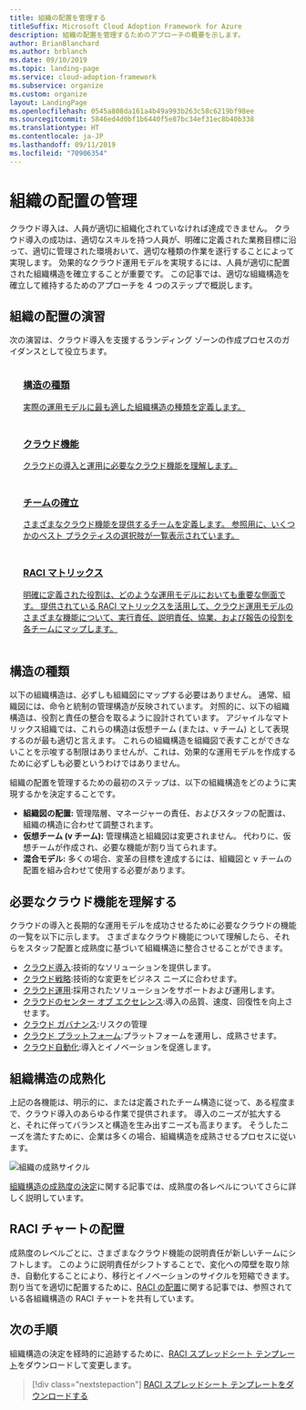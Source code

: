 ```yaml
---
title: 組織の配置を管理する
titleSuffix: Microsoft Cloud Adoption Framework for Azure
description: 組織の配置を管理するためのアプローチの概要を示します。
author: BrianBlanchard
ms.author: brblanch
ms.date: 09/10/2019
ms.topic: landing-page
ms.service: cloud-adoption-framework
ms.subservice: organize
ms.custom: organize
layout: LandingPage
ms.openlocfilehash: 0545a808da161a4b49a993b263c58c6219bf98ee
ms.sourcegitcommit: 5846ed4d0bf1b6440f5e87bc34ef31ec8b40b338
ms.translationtype: HT
ms.contentlocale: ja-JP
ms.lasthandoff: 09/11/2019
ms.locfileid: "70906354"
---
```

# <a name="managing-organizational-alignment"></a>組織の配置の管理

クラウド導入は、人員が適切に組織化されていなければ達成できません。 クラウド導入の成功は、適切なスキルを持つ人員が、明確に定義された業務目標に沿って、適切に管理された環境おいて、適切な種類の作業を遂行することによって実現します。 効果的なクラウド運用モデルを実現するには、人員が適切に配置された組織構造を確立することが重要です。 この記事では、適切な組織構造を確立して維持するためのアプローチを 4 つのステップで概説します。

## <a name="organization-alignment-exercises"></a>組織の配置の演習

次の演習は、クラウド導入を支援するランディング ゾーンの作成プロセスのガイダンスとして役立ちます。

<!-- markdownlint-disable MD033 -->

<ul class="panelContent cardsF">
    <li style="display: flex; flex-direction: column;">
        <a href="#structure-type">
            <div class="cardSize">
                <div class="cardPadding" style="padding-bottom:10px;">
                    <div class="card" style="padding-bottom:10px;">
                        <div class="cardImageOuter">
                            <div class="cardImage">
                                <img alt="" src="../_images/icons/1.png" data-linktype="external">
                            </div>
                        </div>
                        <div class="cardText" style="padding-left:0px;">
                            <h3>構造の種類</h3>
実際の運用モデルに最も適した組織構造の種類を定義します。
                        </div>
                    </div>
                </div>
            </div>
        </a>
    </li>
    <li style="display: flex; flex-direction: column;">
        <a href="#understand-required-cloud-capabilities">
            <div class="cardSize">
                <div class="cardPadding" style="padding-bottom:10px;">
                    <div class="card" style="padding-bottom:10px;">
                        <div class="cardImageOuter">
                            <div class="cardImage">
                                <img alt="" src="../_images/icons/2.png" data-linktype="external">
                            </div>
                        </div>
                        <div class="cardText" style="padding-left:0px;">
                            <h3>クラウド機能</h3>
クラウドの導入と運用に必要なクラウド機能を理解します。
                        </div>
                    </div>
                </div>
            </div>
        </a>
    </li>
    <li style="display: flex; flex-direction: column;">
        <a href="./organization-structures.md">
            <div class="cardSize">
                <div class="cardPadding" style="padding-bottom:10px;">
                    <div class="card" style="padding-bottom:10px;">
                        <div class="cardImageOuter">
                            <div class="cardImage">
                                <img alt="" src="../_images/icons/3.png" data-linktype="external">
                            </div>
                        </div>
                        <div class="cardText" style="padding-left:0px;">
                            <h3>チームの確立</h3>
さまざまなクラウド機能を提供するチームを定義します。 参照用に、いくつかのベスト プラクティスの選択肢が一覧表示されています。
                        </div>
                    </div>
                </div>
            </div>
        </a>
    </li>
    <li style="display: flex; flex-direction: column;">
        <a href="./raci-alignment.md">
            <div class="cardSize">
                <div class="cardPadding" style="padding-bottom:10px;">
                    <div class="card" style="padding-bottom:10px;">
                        <div class="cardImageOuter">
                            <div class="cardImage">
                                <img alt="" src="../_images/icons/4.png" data-linktype="external">
                            </div>
                        </div>
                        <div class="cardText" style="padding-left:0px;">
                            <h3>RACI マトリックス</h3>
明確に定義された役割は、どのような運用モデルにおいても重要な側面です。 提供されている RACI マトリックスを活用して、クラウド運用モデルのさまざまな機能について、実行責任、説明責任、協業、および報告の役割を各チームにマップします。
                        </div>
                    </div>
                </div>
            </div>
        </a>
    </li>
</ul>

<!-- markdownlint-enable MD033 -->

## <a name="structure-type"></a>構造の種類

以下の組織構造は、必ずしも組織図にマップする必要はありません。 通常、組織図には、命令と統制の管理構造が反映されています。 対照的に、以下の組織構造は、役割と責任の整合を取るように設計されています。 アジャイルなマトリックス組織では、これらの構造は仮想チーム (または、v チーム) として表現するのが最も適切と言えます。 これらの組織構造を組織図で表すことができないことを示唆する制限はありませんが、これは、効果的な運用モデルを作成するために必ずしも必要というわけではありません。

組織の配置を管理するための最初のステップは、以下の組織構造をどのように実現するかを決定することです。

- **組織図の配置:** 管理階層、マネージャーの責任、およびスタッフの配置は、組織の構造に合わせて調整されます。
- **仮想チーム (v チーム):** 管理構造と組織図は変更されません。 代わりに、仮想チームが作成され、必要な機能が割り当てられます。
- **混合モデル:** 多くの場合、変革の目標を達成するには、組織図と v チームの配置を組み合わせて使用する必要があります。

## <a name="understand-required-cloud-capabilities"></a>必要なクラウド機能を理解する

クラウドの導入と長期的な運用モデルを成功させるために必要なクラウドの機能の一覧を以下に示します。 さまざまなクラウド機能について理解したら、それらをスタッフ配置と成熟度に基づいて組織構造に整合させることができます。

- [クラウド導入](./cloud-adoption.md):技術的なソリューションを提供します。
- [クラウド戦略](./cloud-strategy.md):技術的な変更をビジネス ニーズに合わせます。
- [クラウド運用](./cloud-operations.md):採用されたソリューションをサポートおよび運用します。
- [クラウドのセンター オブ エクセレンス](./cloud-center-excellence.md):導入の品質、速度、回復性を向上させます。
- [クラウド ガバナンス](./cloud-governance.md):リスクの管理
- [クラウド プラットフォーム](./cloud-platform.md):プラットフォームを運用し、成熟させます。
- [クラウド自動化](./cloud-automation.md):導入とイノベーションを促進します。

## <a name="maturing-organizational-structures"></a>組織構造の成熟化

上記の各機能は、明示的に、または定義されたチーム構造に従って、ある程度まで、クラウド導入のあらゆる作業で提供されます。
導入のニーズが拡大すると、それに伴ってバランスと構造を生み出すニーズも高まります。 そうしたニーズを満たすために、企業は多くの場合、組織構造を成熟させるプロセスに従います。

![組織の成熟サイクル](../_images/ready/org-ready-maturity.png)

[組織構造の成熟度の決定](./organization-structures.md)に関する記事では、成熟度の各レベルについてさらに詳しく説明しています。

## <a name="aligning-raci-charts"></a>RACI チャートの配置

成熟度のレベルごとに、さまざまなクラウド機能の説明責任が新しいチームにシフトします。 このように説明責任がシフトすることで、変化への障壁を取り除き、自動化することにより、移行とイノベーションのサイクルを短縮できます。 割り当てを適切に配置するために、[RACI の配置](./raci-alignment.md)に関する記事では、参照されている各組織構造の RACI チャートを共有しています。

## <a name="next-steps"></a>次の手順

組織構造の決定を経時的に追跡するために、[RACI スプレッドシート テンプレート][template]をダウンロードして変更します。

> [!div class="nextstepaction"]
> [RACI スプレッドシート テンプレートをダウンロードする][template]

<!-- links -->
[template]: https://archcenter.blob.core.windows.net/cdn/fusion/management/raci-template.xlsx
